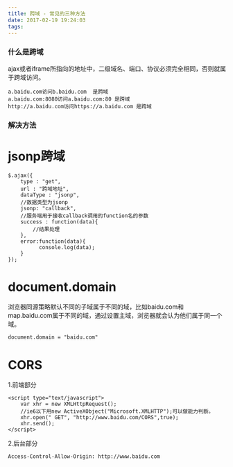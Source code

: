 ```yaml
---
title: 跨域 - 常见的三种方法
date: 2017-02-19 19:24:03
tags:
---
```


### 什么是跨域

ajax或者iframe所指向的地址中，二级域名、端口、协议必须完全相同，否则就属于跨域访问。

``` 
a.baidu.com访问b.baidu.com  是跨域
a.baidu.com:8080访问a.baidu.com:80 是跨域
http://a.baidu.com访问https://a.baidu.com 是跨域
```
### 解决方法

jsonp跨域
========

```
$.ajax({  
    type : "get",  
    url : "跨域地址",  
    dataType : "jsonp",
    //数据类型为jsonp  
    jsonp: "callback",
    //服务端用于接收callback调用的function名的参数
    success : function(data){  
        //结果处理
    },  
    error:function(data){  
          console.log(data);
    }  
});
```

document.domain
========

浏览器同源策略默认不同的子域属于不同的域，比如baidu.com和map.baidu.com属于不同的域，通过设置主域，浏览器就会认为他们属于同一个域。

```
document.domain = "baidu.com"

```

CORS
========

1.前端部分

```
<script type="text/javascript">
    var xhr = new XMLHttpRequest();
    //ie6以下用new ActiveXObject("Microsoft.XMLHTTP");可以做能力判断。
    xhr.open("￼GET", "http://www.baidu.com/CORS",true);
    xhr.send();
</script>
```

2.后台部分

```
Access-Control-Allow-Origin: http://www.baidu.com
```
